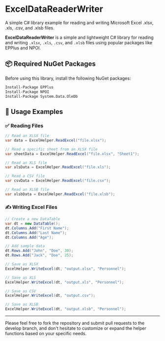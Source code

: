 # ExcelDataReaderWriter
A simple C# library example for reading and writing Microsoft Excel .xlsx, .xls, .csv, and .xlsb files.

**ExcelDataReaderWriter** is a simple and lightweight C# library for reading and writing `.xlsx`, `.xls`, `.csv`, and `.xlsb` files using popular packages like EPPlus and NPOI.

## 📦 Required NuGet Packages

Before using this library, install the following NuGet packages:

```bash
Install-Package EPPlus
Install-Package NPOI
Install-Package System.Data.OleDb
```

## 📖 Usage Examples

### ✅ Reading Files

```csharp
// Read an XLSX file
var data = ExcelHelper.ReadExcel("file.xlsx");

// Read a specific sheet from an XLSX file
var sheetData = ExcelHelper.ReadExcel("file.xlsx", "Sheet1");

// Read an XLS file
var xlsData = ExcelHelper.ReadExcel("file.xls");

// Read a CSV file
var csvData = ExcelHelper.ReadExcel("file.csv");

// Read an XLSB file
var xlsbData = ExcelHelper.ReadExcel("file.xlsb");
```

### ✍️ Writing Excel Files

```csharp
// Create a new DataTable
var dt = new DataTable();
dt.Columns.Add("First Name");
dt.Columns.Add("Last Name");
dt.Columns.Add("Age");

// Add sample data
dt.Rows.Add("John", "Doe", 30);
dt.Rows.Add("Jack", "Doe", 25);

// Save as XLSX
ExcelHelper.WriteExcel(dt, "output.xlsx", "Personnel");

// Save as XLS
ExcelHelper.WriteExcel(dt, "output.xls", "Personnel");

// Save as CSV
ExcelHelper.WriteExcel(dt, "output.csv");

// Save as XLSB
ExcelHelper.WriteExcel(dt, "output.xlsb", "Personnel");
```

---

Please feel free to fork the repository and submit pull requests to the develop branch, and don't hesitate to customize or expand the helper functions based on your specific needs.
